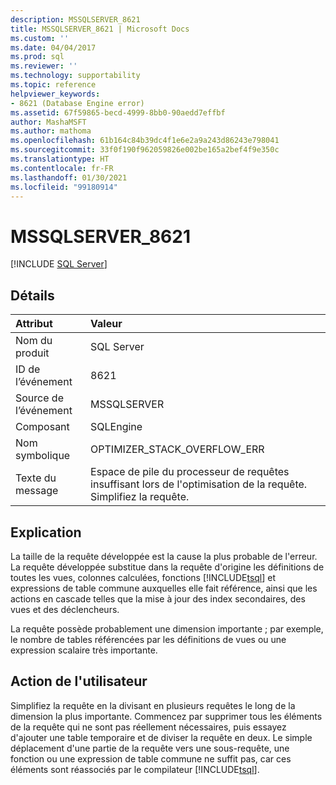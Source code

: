 ```yaml
---
description: MSSQLSERVER_8621
title: MSSQLSERVER_8621 | Microsoft Docs
ms.custom: ''
ms.date: 04/04/2017
ms.prod: sql
ms.reviewer: ''
ms.technology: supportability
ms.topic: reference
helpviewer_keywords:
- 8621 (Database Engine error)
ms.assetid: 67f59865-becd-4999-8bb0-90aedd7effbf
author: MashaMSFT
ms.author: mathoma
ms.openlocfilehash: 61b164c84b39dc4f1e6e2a9a243d86243e798041
ms.sourcegitcommit: 33f0f190f962059826e002be165a2bef4f9e350c
ms.translationtype: HT
ms.contentlocale: fr-FR
ms.lasthandoff: 01/30/2021
ms.locfileid: "99180914"
---
```

# <a name="mssqlserver_8621"></a>MSSQLSERVER_8621
 [!INCLUDE [SQL Server](../../includes/applies-to-version/sqlserver.md)]
  
## <a name="details"></a>Détails  
  
| Attribut | Valeur |  
| :-------- | :---- |  
|Nom du produit|SQL Server|  
|ID de l’événement|8621|  
|Source de l’événement|MSSQLSERVER|  
|Composant|SQLEngine|  
|Nom symbolique|OPTIMIZER_STACK_OVERFLOW_ERR|  
|Texte du message|Espace de pile du processeur de requêtes insuffisant lors de l'optimisation de la requête. Simplifiez la requête.|  
  
## <a name="explanation"></a>Explication  
La taille de la requête développée est la cause la plus probable de l'erreur. La requête développée substitue dans la requête d'origine les définitions de toutes les vues, colonnes calculées, fonctions [!INCLUDE[tsql](../../includes/tsql-md.md)] et expressions de table commune auxquelles elle fait référence, ainsi que les actions en cascade telles que la mise à jour des index secondaires, des vues et des déclencheurs.  
  
La requête possède probablement une dimension importante ; par exemple, le nombre de tables référencées par les définitions de vues ou une expression scalaire très importante.  
  
## <a name="user-action"></a>Action de l'utilisateur  
Simplifiez la requête en la divisant en plusieurs requêtes le long de la dimension la plus importante. Commencez par supprimer tous les éléments de la requête qui ne sont pas réellement nécessaires, puis essayez d'ajouter une table temporaire et de diviser la requête en deux.  Le simple déplacement d'une partie de la requête vers une sous-requête, une fonction ou une expression de table commune ne suffit pas, car ces éléments sont réassociés par le compilateur [!INCLUDE[tsql](../../includes/tsql-md.md)].  
  
